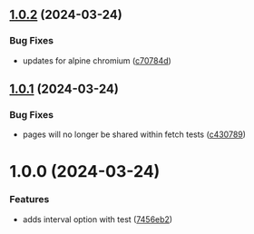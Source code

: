 ## [1.0.2](https://github.com/echovisionlab/aws-weather-updater/compare/v1.0.1...v1.0.2) (2024-03-24)


### Bug Fixes

* updates for alpine chromium ([c70784d](https://github.com/echovisionlab/aws-weather-updater/commit/c70784d8412a332e81ff5b4be9bea6756c40f773))

## [1.0.1](https://github.com/echovisionlab/aws-weather-updater/compare/v1.0.0...v1.0.1) (2024-03-24)


### Bug Fixes

* pages will no longer be shared within fetch tests ([c430789](https://github.com/echovisionlab/aws-weather-updater/commit/c43078914e484eb973448eb839c5bea3c0379a33))

# 1.0.0 (2024-03-24)


### Features

* adds interval option with test ([7456eb2](https://github.com/echovisionlab/aws-weather-updater/commit/7456eb238483730c05a88af905da994c395ad688))
